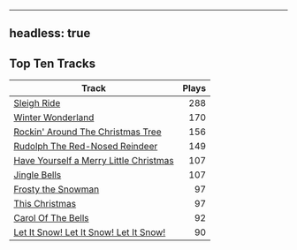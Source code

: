 
---
headless: true
---

## Top Ten Tracks

| Track | Plays |
| --- |  ---: |
|[Sleigh Ride](/songs/sleigh-ride)| 288|
|[Winter Wonderland](/songs/winter-wonderland)| 170|
|[Rockin' Around The Christmas Tree](/songs/rockin-around-the-christmas-tree)| 156|
|[Rudolph The Red-Nosed Reindeer](/songs/rudolph-the-red-nosed-reindeer)| 149|
|[Have Yourself a Merry Little Christmas](/songs/have-yourself-a-merry-little-christmas)| 107|
|[Jingle Bells](/songs/jingle-bells)| 107|
|[Frosty the Snowman](/songs/frosty-the-snowman)| 97|
|[This Christmas](/songs/this-christmas)| 97|
|[Carol Of The Bells](/songs/carol-of-the-bells)| 92|
|[Let It Snow! Let It Snow! Let It Snow!](/songs/let-it-snow-let-it-snow-let-it-snow)| 90|
